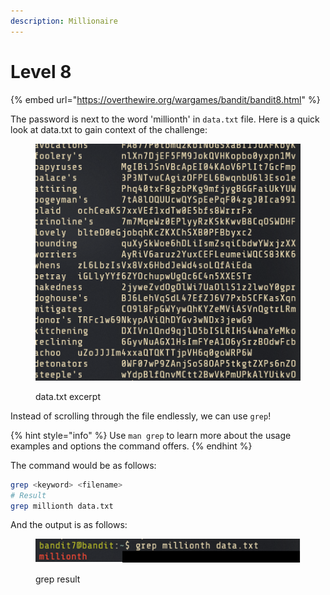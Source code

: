 ```yaml
---
description: Millionaire
---
```


# Level 8

{% embed url="https://overthewire.org/wargames/bandit/bandit8.html" %}

The password is next to the word 'millionth' in `data.txt` file. Here is a quick look at data.txt to gain context of the challenge:

<figure><img src="../.gitbook/assets/image (6).png" alt=""><figcaption><p>data.txt excerpt</p></figcaption></figure>

Instead of scrolling through the file endlessly, we can use `grep`!&#x20;

{% hint style="info" %}
Use `man grep` to learn more about the usage examples and options the command offers.
{% endhint %}

The command would be as follows:

```bash
grep <keyword> <filename>
# Result
grep millionth data.txt
```

And the output is as follows:

<figure><img src="../.gitbook/assets/image (7).png" alt=""><figcaption><p>grep result</p></figcaption></figure>
